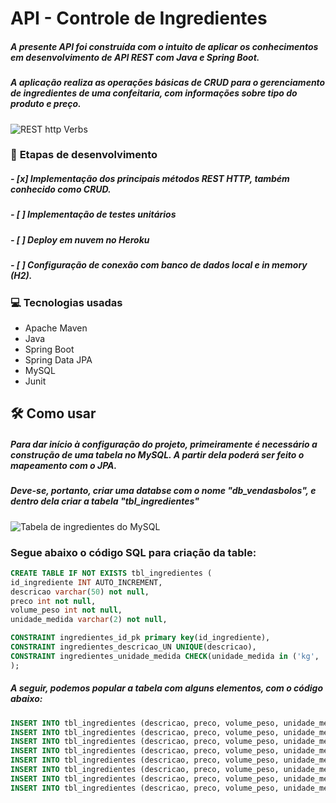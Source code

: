 # **API - Controle de Ingredientes**

##### A presente API foi construída com o intuito de aplicar os conhecimentos em desenvolvimento de **API REST** com **Java** e **Spring Boot**.

##### A aplicação realiza as operações básicas de CRUD para o gerenciamento de ingredientes de uma confeitaria, com informações sobre tipo do produto e preço.
![REST http Verbs](https://www.codeproject.com/KB/webservices/826383/table.png)


### :open_book: **Etapas de desenvolvimento**
##### - [x] Implementação dos principais métodos **REST HTTP**, também conhecido como **CRUD**.

##### - [ ] Implementação de testes unitários
##### - [ ] Deploy em nuvem no **Heroku**
##### - [ ] Configuração de conexão com banco de dados local e *in memory* (**H2**).

### :computer: **Tecnologias usadas**

- Apache Maven
- Java
- Spring Boot
- Spring Data JPA
- MySQL
- Junit

## :hammer_and_wrench: **Como usar**

##### Para dar início à configuração do projeto, primeiramente é necessário a **construção de uma tabela no MySQL**. A partir dela poderá ser feito o mapeamento com o JPA.
##### Deve-se, portanto, criar uma databse com o nome "**db_vendasbolos**", e dentro dela criar a tabela "**tbl_ingredientes**"
![Tabela de ingredientes do MySQL](https://github.com/Vandeilsonln/IngredientesAPI/_images/blob/master/tbl_ingredientes.png?raw=true)

### Segue abaixo o código SQL para criação da table:
```sql
CREATE TABLE IF NOT EXISTS tbl_ingredientes (
id_ingrediente INT AUTO_INCREMENT,
descricao varchar(50) not null,
preco int not null,
volume_peso int not null,
unidade_medida varchar(2) not null,

CONSTRAINT ingredientes_id_pk primary key(id_ingrediente),
CONSTRAINT ingredientes_descricao_UN UNIQUE(descricao),
CONSTRAINT ingredientes_unidade_medida CHECK(unidade_medida in ('kg', 'g', 'ml', 'l'))
);
```

##### A seguir, podemos popular a tabela com alguns elementos, com o código abaixo:
```sql
INSERT INTO tbl_ingredientes (descricao, preco, volume_peso, unidade_medida) VALUES('Leite condensado', 4.5, 395, 'g');
INSERT INTO tbl_ingredientes (descricao, preco, volume_peso, unidade_medida) VALUES('Creme de Leite', 2.7, 200, 'g');
INSERT INTO tbl_ingredientes (descricao, preco, volume_peso, unidade_medida) VALUES('Leite', 3.2, 1, 'l');
INSERT INTO tbl_ingredientes (descricao, preco, volume_peso, unidade_medida) VALUES('Manteiga', 5, 500, 'g');
INSERT INTO tbl_ingredientes (descricao, preco, volume_peso, unidade_medida) VALUES('Farinha de trigo', 4.6, 1, 'kg');
INSERT INTO tbl_ingredientes (descricao, preco, volume_peso, unidade_medida) VALUES('Cacau em pó', 20, 200, 'g');
INSERT INTO tbl_ingredientes (descricao, preco, volume_peso, unidade_medida) VALUES('Ovos', 0.4, 50, 'g');
INSERT INTO tbl_ingredientes (descricao, preco, volume_peso, unidade_medida) VALUES('Chantily', 11, 1, 'l');
```